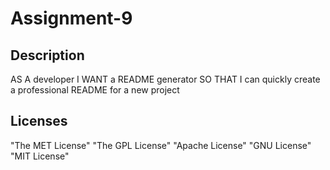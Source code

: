 # Assignment-9

## Description

  AS A developer
  I WANT a README generator
  SO THAT I can quickly create a professional README for a new project
  
  
  ## Licenses
   "The MET License"
   "The GPL License"
   "Apache License"
   "GNU License"
   "MIT License"
  
  
